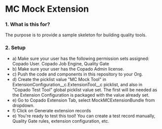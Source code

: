 # MC Mock Extension

### 1. What is this for?

The purpose is to provide a sample skeleton for building quality tools.

### 2. Setup
- a) Make sure your user has the following permission sets assigned: Copado User. Copado Job Engine, Quality Gate
- b) Make sure your user has the Copado Admin license.
- c) Push the code and components in this repository to your Org.
- d) Create the picklist value "MC Mock Tool" in ExtensionConfiguration__c.ExtensionTool__c picklist, and also in "Copado Test Tool" global picklist value set. The first will be needed as the Extension Configuration is packaged with the value already set.
- e) Go to Copado Extension Tab, select MockMCExtensionBundle from dropdown. 
- f) Click on Generate extension records
- e) You're ready to test this tool! You can create a test record manually, Quality Gate rules, extension configuration, etc.
